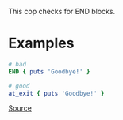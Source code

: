 
This cop checks for END blocks.

# Examples

```ruby
# bad
END { puts 'Goodbye!' }

# good
at_exit { puts 'Goodbye!' }
```

[Source](http://www.rubydoc.info/gems/rubocop/RuboCop/Cop/Style/EndBlock)